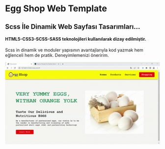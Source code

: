 <h1>Egg Shop Web Template</h1>

<h2>Scss İle Dinamik Web Sayfası Tasarımları...</h2>

<h4>HTML5-CSS3-SCSS-SASS teknolojileri kullanılarak dizay edilmiştir.</h4>

<p>Scss in dinamik ve moduler yapısının avantajlarıyla kod yazmak hem eğlenceli hem de pratik.
    Deneyimlemenizi öneririm.
</p>

<img src="./images/screen.gif" alt="">
